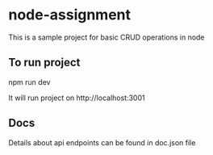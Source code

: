 # node-assignment
This is a sample project for basic CRUD operations in node

## To run project
npm run dev

It will run project on http://localhost:3001

## Docs
Details about api endpoints can be found in doc.json file
